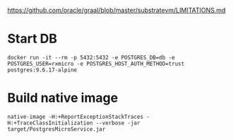 https://github.com/oracle/graal/blob/master/substratevm/LIMITATIONS.md

# Start DB

```shell script
docker run -it --rm -p 5432:5432 -e POSTGRES_DB=db -e POSTGRES_USER=rxmicro -e POSTGRES_HOST_AUTH_METHOD=trust postgres:9.6.17-alpine
```

# Build native image

```shell script
native-image -H:+ReportExceptionStackTraces -H:+TraceClassInitialization --verbose -jar target/PostgresMicroService.jar
```